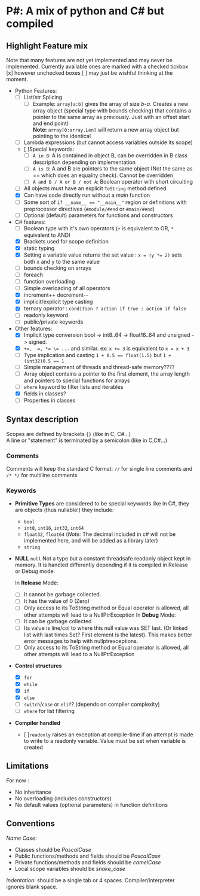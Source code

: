 # P#: A mix of python and C# but compiled #

## Highlight Feature mix ##

Note that many features are not yet implemented and may never be implemented. Currently available ones are marked with a checked tickbox [x] however unchecked boxes [ ] may just be wishful thinking at the moment.

- Python Features:
  - [ ] List/str Splicing
    - [ ] Example: `array[a:b]` gives the array of size *b-a*. Creates a new array object (special type with bounds checking) that contains a pointer to the same array as previously. Just with an offset start and end point)  
    **Note:** `array[0:array.Len]` will return a new array object but pointing to the identical

  - [ ] Lambda expressions (but cannot access variables outside its scope)

  - [ ]Special keywords:
    - [ ] `A in B`: A is contained in object B, can be overridden in B class description depending on implementation
    - [ ] `A is B`: A and B are pointers to the same object (Not the same as == which does an equality check). Cannot be overridden
    - [ ] `A and B / A or B / not A`: Boolean operator with short circuiting
  - [ ] All objects must have an explicit `ToString` method defined
  - [x] Can have code directly run without a *main* function
  - [ ] Some sort of `if __name__ == "__main__"` region  or definitions with preprocessor directives (`#module/#end` or `#main/#end`)
  - [ ] Optional (default) parameters for functions and constructors

- C# features:
  - [ ] Boolean type with it's own operators (`+` is equivalent to OR, `*` equivalent to AND)
  - [x] Brackets used for scope definition
  - [x] static typing
  - [x] Setting a variable value returns the set value : `x = (y *= 2)` sets both x and y to the same value
  - [ ] bounds checking on arrays
  - [ ] foreach
  - [ ] function overloading
  - [ ] Simple overloading of all operators
  - [x] increment++ decrement--
  - [x] implicit/explicit type casting
  - [x] ternary operator : `condition ? action if true : action if false`
  - [ ] readonly keyword
  - [ ] public/private keywords

- Other features:
  - [x] Implicit type conversion bool -> int8..64 -> float16..64 and unsigned -> signed.
  - [x] `+=, -=, *= \= ...` and similar. ex: `x += 3` is equivalent to `x = x + 3`
  - [ ] Type implication and casting `1 + 0.5 == float(1.5)` but `1 + (int32)0.5 == 1`
  - [ ] Simple management of threads and thread-safe memory????
  - [ ] Array object contains a pointer to the first element, the array length and pointers to special functions for arrays
  - [ ] `where` keyword to filter lists and iterables
  - [x] fields in classes?
  - [ ] Properties in classes

## Syntax description ##

Scopes are defined by brackets `{}` (like in C, C#...)  
A line or "statement" is terminated by a semicolon (like in C,C#...)

### Comments ###

Comments will keep the standard C format: `//` for single line comments and `/* */` for multiline comments

### Keywords ###

- **Primitive Types** are considered to be special keywords like in C#, they are objects (thus nullable!) they include:
  - `bool`
  - `int8`, `int16`, `int32`, `int64`
  - `float32`, `float64` (*Note:* The decimal included in c# will not be implemented here, and will be added as a library later)
  - `string`

- **NULL**
  `null` Not a type but a constant threadsafe readonly object kept in memory. It is handled differently depending if it is compiled in Release or Debug mode.
  
  In **Release** Mode:
  - [ ] It cannot be garbage collected.
  - [ ] It has the value of 0 (Zero)
  - [ ] Only access to its ToString method or Equal operator is allowed, all other attempts will lead to a NullPtrException
  In **Debug** Mode:
  - [ ] It can be garbage collected
  - [ ] Its value is line/col to where this null value was SET last. (Or linked list with last times Set? First element is the latest). This makes better error messages to help with nullptrexceptions.
  - [ ] Only access to its ToString method or Equal operator is allowed, all other attempts will lead to a NullPtrException

- **Control structures**
  - [x] `for`
  - [x] `while`
  - [x] `if`
  - [x] `else`
  - [ ] `switch`/`case` or `elif`? (depends on compiler complexity)
  - [ ] `where` for list filtering

- **Compiler handled**
  - [ ]`readonly` raises an exception at compile-time if an attempt is made to write to a readonly variable. Value must be set when variable is created

## Limitations ##

For now :

- No inheritance
- No overloading (includes constructors)
- No default values (optional parameters) in function definitions

## Conventions ##

*Name Case*:

- Classes should be *PascalCase*
- Public functions/methods and fields should be *PascalCase*
- Private functions/methods and fields should be *camelCase*
- Local scope variables should be *snake_case*

*Indentation*: should be a single tab or 4 spaces. Compiler/interpreter ignores blank space.
